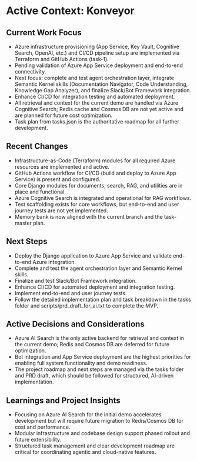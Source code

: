 # Active Context: Konveyor

## Current Work Focus

- Azure infrastructure provisioning (App Service, Key Vault, Cognitive Search, OpenAI, etc.) and CI/CD pipeline setup are implemented via Terraform and GitHub Actions (task-1).
- Pending validation of Azure App Service deployment and end-to-end connectivity.
- Next focus: complete and test agent orchestration layer, integrate Semantic Kernel skills (Documentation Navigator, Code Understanding, Knowledge Gap Analyzer), and finalize Slack/Bot Framework integration.
- Enhance CI/CD for integration testing and automated deployment.
- All retrieval and context for the current demo are handled via Azure Cognitive Search; Redis cache and Cosmos DB are not yet active and are planned for future cost optimization.
- Task plan from tasks.json is the authoritative roadmap for all further development.

## Recent Changes

- Infrastructure-as-Code (Terraform) modules for all required Azure resources are implemented and active.
- GitHub Actions workflow for CI/CD (build and deploy to Azure App Service) is present and configured.
- Core Django modules for documents, search, RAG, and utilities are in place and functional.
- Azure Cognitive Search is integrated and operational for RAG workflows.
- Test scaffolding exists for core workflows, but end-to-end and user journey tests are not yet implemented.
- Memory bank is now aligned with the current branch and the task-master plan.

## Next Steps

- Deploy the Django application to Azure App Service and validate end-to-end Azure integration.
- Complete and test the agent orchestration layer and Semantic Kernel skills.
- Finalize and test Slack/Bot Framework integration.
- Enhance CI/CD for automated deployment and integration testing.
- Implement end-to-end and user journey tests.
- Follow the detailed implementation plan and task breakdown in the tasks folder and scripts/prd_draft_for_ai.txt to complete the MVP.

## Active Decisions and Considerations

- Azure AI Search is the only active backend for retrieval and context in the current demo; Redis and Cosmos DB are deferred for future optimization.
- Bot integration and App Service deployment are the highest priorities for enabling full system functionality and demo readiness.
- The project roadmap and next steps are managed via the tasks folder and PRD draft, which should be followed for structured, AI-driven implementation.

## Learnings and Project Insights

- Focusing on Azure AI Search for the initial demo accelerates development but will require future migration to Redis/Cosmos DB for cost and performance.
- Modular infrastructure and codebase design support phased rollout and future extensibility.
- Structured task management and clear development roadmap are critical for coordinating agentic and cloud-native features.
